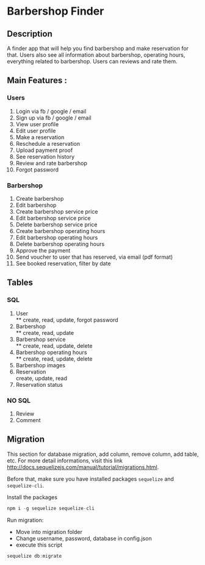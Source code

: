 # Barbershop Finder

## Description
<p>
A finder app that will help you find barbershop and make reservation for that. Users also see all information about barbershop, operating hours, everything related to barbershop. Users can reviews and rate them.</p>

## Main Features :  
### Users
1. Login via fb / google / email
2. Sign up via fb / google / email 
3. View user profile
4. Edit user profile
5. Make a reservation
6. Reschedule a reservation
7. Upload payment proof
8. See reservation history
7. Review and rate barbershop
8. Forgot password

### Barbershop
1. Create barbershop
6. Edit barbershop  
7. Create barbershop service price
8. Edit barbershop service price
9. Delete barbershop service price
8. Create barbershop operating hours
9. Edit barbershop operating hours
10. Delete barbershop operating hours
11. Approve the payment
12. Send voucher to user that has reserved, via email (pdf format)
13. See booked reservation, filter by date

## Tables
### SQL
1. User<br>
** create, read, update, forgot password<br>
3. Barbershop<br> ** create, read, update
4. Barbershop service<br> ** create, read, update, delete
5. Barbershop operating hours <br> ** create, read, update, delete
6. Barbershop images <br>
7. Reservation<br> create, update, read
8. Reservation status

### NO SQL
1. Review
2. Comment

## Migration
This section for database migration, add column, remove column, add table, etc. For more detail informations, visit this link http://docs.sequelizejs.com/manual/tutorial/migrations.html.

Before that, make sure you have installed packages ```sequelize``` and ```sequelize-cli```.<br>

Install the packages

```javascript
npm i -g sequelize sequelize-cli
```

Run migration:
- Move into migration folder
- Change username, password, database in config.json
- execute this script
```javascript
sequelize db:migrate
```

